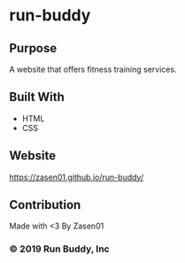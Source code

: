 # run-buddy

## Purpose 
A website that offers fitness training services.

## Built With
* HTML
* CSS

## Website 
https://zasen01.github.io/run-buddy/

## Contribution
Made with <3 By Zasen01

### &copy; 2019  Run Buddy, Inc
